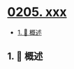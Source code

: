 # [0205. xxx](https://github.com/Tdahuyou/TNotes.leetcode/tree/main/notes/0205.%20xxx)

<!-- region:toc -->

- [1. 📝 概述](#1--概述)

<!-- endregion:toc -->

## 1. 📝 概述
